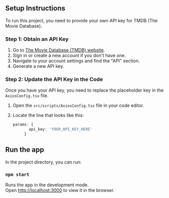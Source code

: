 ## Setup Instructions

To run this project, you need to provide your own API key for TMDB (The Movie Database). 

### Step 1: Obtain an API Key

1. Go to [The Movie Database (TMDB) website](https://www.themoviedb.org/).
2. Sign in or create a new account if you don't have one.
3. Navigate to your account settings and find the "API" section.
4. Generate a new API key.

### Step 2: Update the API Key in the Code

Once you have your API key, you need to replace the placeholder key in the `AxiosConfig.tsx` file.

1. Open the `src/scripts/AxiosConfig.tsx` file in your code editor.
2. Locate the line that looks like this:

   ```typescript
   params: {
          api_key: 'YOUR_API_KEY_HERE'
        }


## Run the app

In the project directory, you can run:

### `npm start`

Runs the app in the development mode.\
Open [http://localhost:3000](http://localhost:3000) to view it in the browser.

